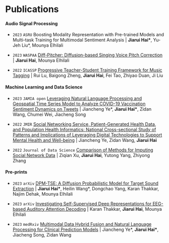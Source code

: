 
# Publications

#### Audio Signal Processing

- ``2023`` ``ASRU`` Boosting Modality Representation with Pre-trained Models and Multi-task Training for Multimodal Sentiment Analysis \| **Jiarui Hai\***, Yu-Jeh Liu\*, Mounya Elhilali

- ``2023`` ``WASPAA`` [Diff-Pitcher: Diffusion-based Singing Voice Pitch Correction](https://ieeexplore.ieee.org/abstract/document/10248127) \| **Jiarui Hai**, Mounya Elhilali

- ``2022`` ``ICASSP`` [Progressive Teacher-Student Training Framework for Music Tagging](https://ieeexplore.ieee.org/document/9747342) \| Rui Lu, Baigong Zheng, **Jiarui Hai**, Fei Tao, Zhiyao Duan, Ji Liu


#### Machine Learning and Data Science
- ``2023`` ``JAMIA open`` [Leveraging Natural Language Processing and Geospatial Time Series Model to Analyze COVID-19 Vaccination Sentiment Dynamics on Tweets](https://www.medrxiv.org/content/10.1101/2022.08.26.22279278v1) \| Jiancheng Ye\*, **Jiarui Hai\***, Zidan Wang, Chumei Wei, Jiacheng Song

- ``2022`` ``JMIR`` [Social Networking Service, Patient-Generated Health Data, and Population Health Informatics: National Cross-sectional Study of Patterns and Implications of Leveraging Digital Technologies to Support Mental Health and Well-being](https://www.medrxiv.org/content/10.1101/2021.06.11.21258777v1.full) \| Jiancheng Ye, Zidan Wang, **Jiarui Hai**

- ``2022`` ``Journal of Data Science`` [Comparison of Methods for Imputing Social Network Data](https://jds-online.org/journal/JDS/article/1276/info) \| Ziqian Xu, **Jiarui Hai**, Yutong Yang, Zhiyong Zhang

#### Pre-prints

- ``2023`` ``arXiv`` [DPM-TSE: A Diffusion Probabilistic Model for Target Sound Extraction](https://arxiv.org/abs/2310.04567) \| **Jiarui Hai\***, Heilin Wang\*, Dongchao Yang, Karan Thakkar, Najim Dehak, Mounya Elhilali

- ``2023`` ``arXiv`` [Investigating Self-Supervised Deep Representations for EEG-based Auditory Attention Decoding](https://arxiv.org/abs/2311.00814) \| Karan Thakkar, **Jiarui Hai**, Mounya Elhilali

- ``2023`` ``medRxiv`` [Multimodal Data Hybrid Fusion and Natural Language Processing for Clinical Prediction Models](https://www.medrxiv.org/content/10.1101/2023.08.24.23294597.abstract) \| Jiancheng Ye\*, **Jiarui Hai\***, Jiacheng Song, Zidan Wang
